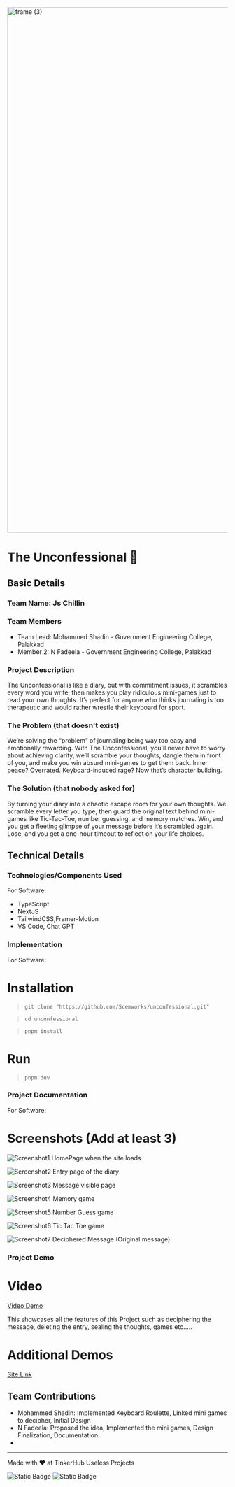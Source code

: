 <img width="3188" height="1202" alt="frame (3)" src="https://github.com/user-attachments/assets/517ad8e9-ad22-457d-9538-a9e62d137cd7" />


# The Unconfessional 🎯


## Basic Details
### Team Name: Js Chillin


### Team Members
- Team Lead: Mohammed Shadin - Government Engineering College, Palakkad
- Member 2: N Fadeela - Government Engineering College, Palakkad

### Project Description
The Unconfessional is like a diary, but with commitment issues, it scrambles every word you write, then makes you play ridiculous mini-games just to read your own thoughts. It’s perfect for anyone who thinks journaling is too therapeutic and would rather wrestle their keyboard for sport.

### The Problem (that doesn't exist)
We’re solving the “problem” of journaling being way too easy and emotionally rewarding.
With The Unconfessional, you’ll never have to worry about achieving clarity, we’ll scramble your thoughts, dangle them in front of you, and make you win absurd mini-games to get them back. Inner peace? Overrated. Keyboard-induced rage? Now that’s character building.

### The Solution (that nobody asked for)
By turning your diary into a chaotic escape room for your own thoughts.
We scramble every letter you type, then guard the original text behind mini-games like Tic-Tac-Toe, number guessing, and memory matches. Win, and you get a fleeting glimpse of your message before it’s scrambled again. Lose, and you get a one-hour timeout to reflect on your life choices.

## Technical Details
### Technologies/Components Used
For Software:
- TypeScript
- NextJS
- TailwindCSS,Framer-Motion
- VS Code, Chat GPT

### Implementation
For Software:
# Installation
> `git clone "https://github.com/Scemworks/unconfessional.git"`

>`cd unconfessional`

>`pnpm install`
# Run
>`pnpm dev`

### Project Documentation
For Software: 

# Screenshots (Add at least 3)
![Screenshot1](./resources/Screenshot%20(492).png)
HomePage when the site loads

![Screenshot2](./resources/Screenshot%20(493).png)
Entry page of the diary

![Screenshot3](./resources/Screenshot%20(494).png)
Message visible page

![Screenshot4](./resources/Screenshot%20(495).png)
Memory game

![Screenshot5](./resources/Screenshot%20(496).png)
Number Guess game

![Screenshot6](./resources/Screenshot%20(497).png)
Tic Tac Toe game

![Screenshot7](./resources/Screenshot%20(498).png)
Deciphered Message (Original message)

### Project Demo
# Video
[Video Demo](https://drive.google.com/file/d/1Rp0L2Z3u659EXn0Ir7C1Z7NJ7pWXjmjm/view?usp=drivesdk)

This showcases all the features of this Project such as deciphering the message, deleting the entry, sealing the thoughts, games etc.....

# Additional Demos
[Site Link](https://unconfessional.vercel.app)

## Team Contributions
- Mohammed Shadin: Implemented Keyboard Roulette, Linked mini games to  decipher, Initial Design
- N Fadeela: Proposed the idea, Implemented the mini games, Design Finalization, Documentation
- 

---
Made with ❤️ at TinkerHub Useless Projects 

![Static Badge](https://img.shields.io/badge/TinkerHub-24?color=%23000000&link=https%3A%2F%2Fwww.tinkerhub.org%2F)
![Static Badge](https://img.shields.io/badge/UselessProjects--25-25?link=https%3A%2F%2Fwww.tinkerhub.org%2Fevents%2FQ2Q1TQKX6Q%2FUseless%2520Projects)

